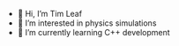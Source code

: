 - 👋 Hi, I’m Tim Leaf
- 👀 I’m interested in physics simulations
- 🌱 I’m currently learning C++ development

<!---
TimLeaf3/TimLeaf3 is a ✨ special ✨ repository because its `README.md` (this file) appears on your GitHub profile.
You can click the Preview link to take a look at your changes.
--->
